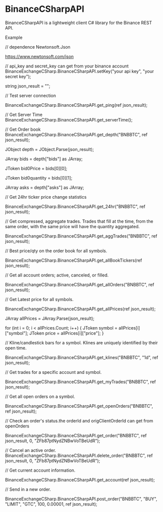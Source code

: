 # BinanceCSharpAPI
BinanceCSharpAPI is a lightweight client C# library for the Binance REST API.

Example 

// dependence Newtonsoft.Json

https://www.newtonsoft.com/json

// api_key and secret_key can get from your binance account
BinanceExchangeCSharp.BinanceCSharpAPI.setKey("your api key",
"your secret key");

string json_result = "";

// Test server connection

BinanceExchangeCSharp.BinanceCSharpAPI.get_ping(ref json_result);

// Get Server Time
BinanceExchangeCSharp.BinanceCSharpAPI.get_serverTime();

// Get Order book
BinanceExchangeCSharp.BinanceCSharpAPI.get_depth("BNBBTC", ref json_result);

JObject depth = JObject.Parse(json_result);

JArray bids = depth["bids"] as JArray;

JToken bid0Price = bids[0][0];

JToken bid0quantity = bids[0][1];

JArray asks = depth["asks"] as JArray;

// Get 24hr ticker price change statistics

BinanceExchangeCSharp.BinanceCSharpAPI.get_24hr("BNBBTC", ref json_result);

// Get compressed, aggregate trades. Trades that fill at the time, from the same order, with the same price will have the quantity aggregated.

BinanceExchangeCSharp.BinanceCSharpAPI.get_aggTrades("BNBBTC", ref json_result);

// Best price/qty on the order book for all symbols.

BinanceExchangeCSharp.BinanceCSharpAPI.get_allBookTickers(ref json_result);

// Get all account orders; active, canceled, or filled.

BinanceExchangeCSharp.BinanceCSharpAPI.get_allOrders("BNBBTC", ref json_result);

// Get Latest price for all symbols.

BinanceExchangeCSharp.BinanceCSharpAPI.get_allPrices(ref json_result);

JArray allPrices = JArray.Parse(json_result);

for (int i = 0; i < allPrices.Count; i++)
{
	JToken symbol = allPrices[i]["symbol"];
	JToken price = allPrices[i]["price"];
}

// Kline/candlestick bars for a symbol. Klines are uniquely identified by their open time.

BinanceExchangeCSharp.BinanceCSharpAPI.get_klines("BNBBTC", "1d", ref json_result);

// Get trades for a specific account and symbol.

BinanceExchangeCSharp.BinanceCSharpAPI.get_myTrades("BNBBTC", ref json_result);

// Get all open orders on a symbol.

BinanceExchangeCSharp.BinanceCSharpAPI.get_openOrders("BNBBTC", ref json_result);

// Check an order's status.the orderId and origClientOrderId can get from openOrders

BinanceExchangeCSharp.BinanceCSharpAPI.get_order("BNBBTC", ref json_result, 0, "ZFb87ptNydZNBwVoTBeUdR");

// Cancel an active order.
BinanceExchangeCSharp.BinanceCSharpAPI.delete_order("BNBBTC", ref json_result, 0, "ZFb87ptNydZNBwVoTBeUdR");

// Get current account information.

BinanceExchangeCSharp.BinanceCSharpAPI.get_account(ref json_result);

// Send in a new order.

BinanceExchangeCSharp.BinanceCSharpAPI.post_order("BNBBTC", "BUY", "LIMIT", "GTC", 100, 0.00001, ref json_result);


